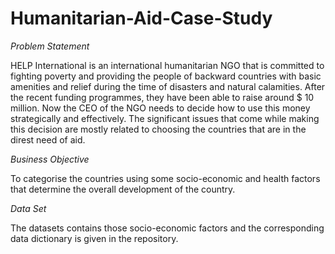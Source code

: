 # Humanitarian-Aid-Case-Study

_Problem Statement_

HELP International is an international humanitarian NGO that is committed to fighting poverty and providing the people of backward countries with basic amenities and relief during the time of disasters and natural calamities. After the recent funding programmes, they have been able to raise around $ 10 million. Now the CEO of the NGO needs to decide how to use this money strategically and effectively. The significant issues that come while making this decision are mostly related to choosing the countries that are in the direst need of aid. 

_Business Objective_

To categorise the countries using some socio-economic and health factors that determine the overall development of the country. 

_Data Set_

The datasets contains those socio-economic factors and the corresponding data dictionary is given in the repository.
